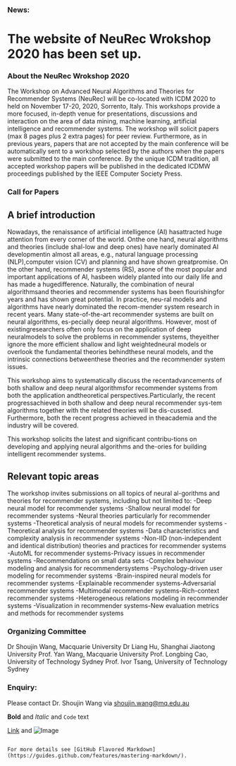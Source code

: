 ### **News:**
# The website of NeuRec Wrokshop 2020 has been set up. 


### **About the NeuRec Wrokshop 2020** 
The Workshop on Advanced Neural Algorithms and Theories for Recommender Systems (NeuRec) will be co-located with ICDM 2020 to held on November 17-20, 2020, Sorrento, Italy. This workshops provide a more focused, in-depth venue for presentations, discussions and interaction on the area of data mining, machine learning, artificial intelligence and recommender systems. The workshop will solicit papers (max 8 pages plus 2 extra pages) for peer review. Furthermore, as in previous years, papers that are not accepted by the main conference will be automatically sent to a workshop selected by the authors when the papers were submitted to the main conference. By the unique ICDM tradition, all accepted workshop papers will be published in the dedicated ICDMW proceedings published by the IEEE Computer Society Press.


### **Call for Papers**
## A brief introduction
Nowadays, the renaissance of artificial intelligence (AI) hasattracted huge attention from every corner of the world.  Onthe one hand,  neural algorithms and theories (include shal-low and deep ones) have nearly dominated AI developmentin almost all areas, e.g., natural language processing (NLP),computer  vision  (CV)  and  planning  and  have  shown  greatpromise.  On the other hand, recommender systems (RS), asone of the most popular and important applications of AI, hasbeen widely planted into our daily life and has made a hugedifference.  Naturally, the combination of neural algorithmsand theories and recommender systems has been flourishingfor  years  and  has  shown  great  potential.   In  practice,  neu-ral models and algorithms have nearly dominated the recom-mender system research in recent years.  Many state-of-the-art recommender systems are built on neural algorithms, es-pecially deep neural algorithms.  However, most of existingresearchers often only focus on the application of deep neuralmodels to solve the problems in recommender systems, theyeither  ignore  the  more  efficient  shallow  and  light  weightedneural models or overlook the fundamental theories behindthese neural models,  and the intrinsic connections betweenthese theories and the recommender system issues.

This  workshop  aims  to  systematically  discuss  the  recentadvancements  of  both  shallow  and  deep  neural  algorithmsfor  recommender  systems  from  both  the  application  andtheoretical  perspectives.Particularly,  the  recent  progressachieved in both shallow and deep neural recommender sys-tem algorithms together with the related theories will be dis-cussed. Furthermore, both the recent progress achieved in theacademia and the industry will be covered.

This workshop solicits the latest and significant contribu-tions on developing and applying neural algorithms and the-ories for building intelligent recommender systems.

## Relevant topic areas
The workshop invites submissions on all topics of neural al-gorithms  and  theories  for  recommender  systems,  including
but not limited to:
-Deep neural model for recommender systems
-Shallow neural model for recommender systems
-Neural theories particularly for recommender systems
-Theoretical analysis of neural models for recommender systems
-Theoretical analysis for recommender systems
-Data  characteristics  and  complexity  analysis  in  recommender systems
-Non-IID (non-independent and identical distribution) theories and practices for recommender systems
-AutoML for recommender systems-Privacy issues in recommender systems
-Recommendations on small data sets
-Complex behaviour modeling and analysis for recommendersystems
-Psychology-driven user modeling for recommender systems
-Brain-inspired neural models for recommender systems
-Explainable recommender systems-Adversarial recommender systems
-Multimodal recommender systems-Rich-context recommender systems
-Heterogeneous relations modeling in recommender systems
-Visualization in recommender systems-New evaluation metrics and methods for recommender systems


### **Organizing Committee**
Dr Shoujin Wang, Macquarie University
Dr Liang Hu, Shanghai Jiaotong University
Prof. Yan Wang, Macquarie University
Prof. Longbing Cao, University of Technology Sydney
Prof. Ivor Tsang, University of Technology Sydney

### Enquiry: 
Please contact Dr. Shoujin Wang via shoujin.wang@mq.edu.au


**Bold** and _Italic_ and `Code` text

[Link](url) and ![Image](src)
```

For more details see [GitHub Flavored Markdown](https://guides.github.com/features/mastering-markdown/).


